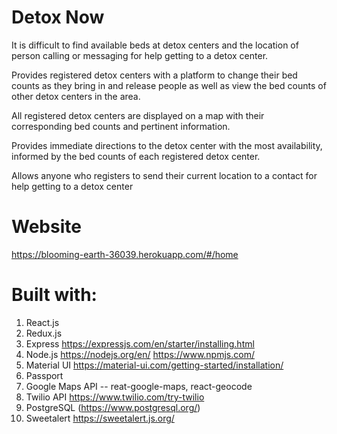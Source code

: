 # Detox Now

It is difficult to find available beds at detox centers and the location of person calling or messaging for help getting to a detox center.

Provides registered detox centers with a platform to change their bed counts as they bring in and release people as well as view the bed counts of other detox centers in the area.

All registered detox centers are displayed on a map with their corresponding bed counts and pertinent information.

Provides immediate directions to the detox center with the most availability, informed by the bed counts of each registered detox center.

Allows anyone who registers to send their current location to a contact for help getting to a detox center

# Website
https://blooming-earth-36039.herokuapp.com/#/home

# Built with:
1. React.js
2. Redux.js
3. Express
https://expressjs.com/en/starter/installing.html
4. Node.js
https://nodejs.org/en/
https://www.npmjs.com/
5. Material UI
https://material-ui.com/getting-started/installation/
6. Passport
7. Google Maps API -- reat-google-maps, react-geocode
8. Twilio API
https://www.twilio.com/try-twilio
9. PostgreSQL
(https://www.postgresql.org/)
10. Sweetalert 
https://sweetalert.js.org/






